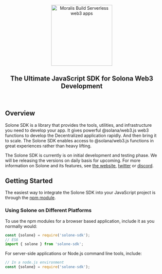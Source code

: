 <p align="center">
    <a href="https://moralis.io">
    <img height="200px" src="https://user-images.githubusercontent.com/38910854/135720585-b32e2371-4866-402d-999f-13984fa13716.png" class="attachment-full size-full" alt="Moralis Build Serverless web3 apps" loading="lazy" /></a>
</p>

<h2 align="center">The Ultimate JavaScript SDK for Solona Web3 Development</h2>
<br>

## Overview
Solone SDK is a library that provides the tools, utilities, and infrastructure you need to develop your app. It gives powerful @solana/web3.js web3 functions to develop the Decentralized application rapidly. And then bring it to scale. The Solone SDK enables access to @solana/web3.js functions in great experiences rather than heavy lifting.

The Solone SDK is currently is on initial development and testing phase. We will be releasing the versions on daily basis for upcoming. For more information on Solone and its features, see [the website](https://solone.io/), [twitter](https://twitter.com/solone_io) or [discord](https://discord.gg/9DCCztMcmj).

## Getting Started

The easiest way to integrate the Solone SDK into your JavaScript project is through the [npm module](https://www.npmjs.com/package/solone-sdk).

### Using Solone on Different Platforms

To use the npm modules for a browser based application, include it as you normally would:

```js
const {solone} = require('solone-sdk');
// ES6
import { solone } from 'solone-sdk';
```

For server-side applications or Node.js command line tools, include:

```js
// In a node.js environment
const {solone} = require('solone-sdk');
```

